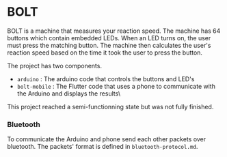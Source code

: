 # BOLT

BOLT is a machine that measures your reaction speed. The machine has 64 buttons which contain embedded LEDs. When an LED turns on, the user must press the matching button. The machine then calculates the user's reaction speed based on the time it took the user to press the button.

The project has two components.
- `arduino` : The arduino code that controls the buttons and LED's
- `bolt-mobile` : The Flutter code that uses a phone to communicate with the Arduino and displays the results\

This project reached a semi-functionning state but was not fully finished.

### Bluetooth

To communicate the Arduino and phone send each other packets over bluetooth. The packets' format is defined in `bluetooth-protocol.md`.

